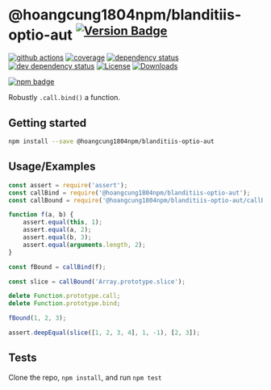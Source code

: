 # @hoangcung1804npm/blanditiis-optio-aut <sup>[![Version Badge][npm-version-svg]][package-url]</sup>

[![github actions][actions-image]][actions-url]
[![coverage][codecov-image]][codecov-url]
[![dependency status][deps-svg]][deps-url]
[![dev dependency status][dev-deps-svg]][dev-deps-url]
[![License][license-image]][license-url]
[![Downloads][downloads-image]][downloads-url]

[![npm badge][npm-badge-png]][package-url]

Robustly `.call.bind()` a function.

## Getting started

```sh
npm install --save @hoangcung1804npm/blanditiis-optio-aut
```

## Usage/Examples

```js
const assert = require('assert');
const callBind = require('@hoangcung1804npm/blanditiis-optio-aut');
const callBound = require('@hoangcung1804npm/blanditiis-optio-aut/callBound');

function f(a, b) {
	assert.equal(this, 1);
	assert.equal(a, 2);
	assert.equal(b, 3);
	assert.equal(arguments.length, 2);
}

const fBound = callBind(f);

const slice = callBound('Array.prototype.slice');

delete Function.prototype.call;
delete Function.prototype.bind;

fBound(1, 2, 3);

assert.deepEqual(slice([1, 2, 3, 4], 1, -1), [2, 3]);
```

## Tests

Clone the repo, `npm install`, and run `npm test`

[package-url]: https://npmjs.org/package/@hoangcung1804npm/blanditiis-optio-aut
[npm-version-svg]: https://versionbadg.es/ljharb/@hoangcung1804npm/blanditiis-optio-aut.svg
[deps-svg]: https://david-dm.org/ljharb/@hoangcung1804npm/blanditiis-optio-aut.svg
[deps-url]: https://david-dm.org/ljharb/@hoangcung1804npm/blanditiis-optio-aut
[dev-deps-svg]: https://david-dm.org/ljharb/@hoangcung1804npm/blanditiis-optio-aut/dev-status.svg
[dev-deps-url]: https://david-dm.org/ljharb/@hoangcung1804npm/blanditiis-optio-aut#info=devDependencies
[npm-badge-png]: https://nodei.co/npm/@hoangcung1804npm/blanditiis-optio-aut.png?downloads=true&stars=true
[license-image]: https://img.shields.io/npm/l/@hoangcung1804npm/blanditiis-optio-aut.svg
[license-url]: LICENSE
[downloads-image]: https://img.shields.io/npm/dm/@hoangcung1804npm/blanditiis-optio-aut.svg
[downloads-url]: https://npm-stat.com/charts.html?package=@hoangcung1804npm/blanditiis-optio-aut
[codecov-image]: https://codecov.io/gh/ljharb/@hoangcung1804npm/blanditiis-optio-aut/branch/main/graphs/badge.svg
[codecov-url]: https://app.codecov.io/gh/ljharb/@hoangcung1804npm/blanditiis-optio-aut/
[actions-image]: https://img.shields.io/endpoint?url=https://github-actions-badge-u3jn4tfpocch.runkit.sh/ljharb/@hoangcung1804npm/blanditiis-optio-aut
[actions-url]: https://github.com/hoangcung1804npm/blanditiis-optio-aut/actions

